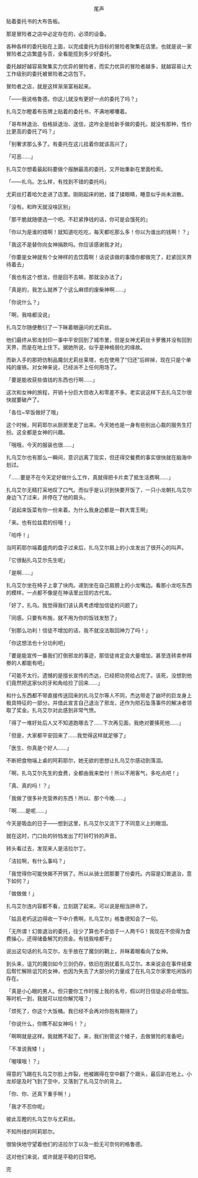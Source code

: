 <p align="center">尾声</p>

贴着委托书的大布告板。

那是冒险者之店中必定存在的，必须的设备。

各种各样的委托贴在上面，以完成委托为目标的冒险者聚集在店里。也就是说一家冒险者之店繁盛与否，全看能揽到多少好委托。

委托越好越容易聚集实力优异的冒险者，而实力优异的冒险者越多，就越容易让大工作级别的委托被冒险者之店包下。

冒险者之店，就是这样渐渐富裕起来。

「——我说格鲁德。你这儿就没有更好一点的委托了吗？」

扎乌艾尔瞪着布告牌上贴着的委托书，不满地嘟囔着。

「哥布林退治、伯格妖退治、送信，这咋全是给新手做的委托。就没有那种，性价比更高的委托了吗？」

「别奢求那么多了。有委托在这儿挂着你就该高兴了」

「可恶……」

扎乌艾尔想着最起码要做个报酬最高的委托，又开始重新在里面检索。

「——扎乌。怎么样，有找到不错的委托吗」

尤莉丝打着哈欠走进了店里。刚刚起床的她，揉了揉眼睛，睡意似乎尚未消散。

「没有。和昨天就没啥区别」

「那干脆就随便选一个吧。不赶紧挣钱的话，你可是会饿死的」

「你以为是谁的错啊！就知道吃吃吃，每天都吃那么多！你以为谁出的钱啊！？」

「我这不是替你向女神捐款吗。你应该感谢我才对」

「你要是女神就有个女神样的去饮霞啊！话说该做的事情你都做完了，赶紧回天界待着去」

「我也有这个想法，但是回不去嘛，那就没办法了」

「真是的，我怎么就养了个这么麻烦的废柴神啊……」

「你说什么？」

「啊，我啥都没说」

扎乌艾尔随便敷衍了一下眯着眼逼问的尤莉丝。

他们最终从邪龙封印一事中平安回到了城市里，但是女神尤莉丝卡萝雅并没有回到天界，而是在地上住下。据她所说，似乎是神格弱化的缘故。

而新入手的那把仿制品魔剑尤莉丝莱塔，也在使用了“归还”后碎掉，现在只是个单纯的废铁。对女神来说，已经派不上任何用场了。

「要是能收获些值钱的东西也行啊……」

这次和女神的旅程，开销十分巨大但收入和零差不多。老实说这样下去扎乌艾尔很快就要破产了。

「各位~早饭做好了哦」

这个时候，阿莉耶尔从厨房里走了出来。今天她也是一身有些别出心裁的服务生打扮。这全都是女神的兴趣。

「哦哦，今天的服装也很……」

扎乌艾尔也有那么一瞬间，意识远离了现实，但还得交餐费的事实很快就在脑海中划过。

「……要是不在今天定好做什么工作，真就得把卡片卖了抵生活费啊……」

扎乌艾尔无精打采地叹了口气。而似乎是认识到快要开饭了，一只小龙朝扎乌艾尔身边飞了过来，并停在了他的肩头。

「说起来饭菜有你一份来着。为什么我身边都是一群大胃王啊」

「来。也有拉兹君的份哦！」

「哈呼！」

当阿莉耶尔端着盛肉的盘子过来后，扎乌艾尔肩上的小龙发出了很开心的叫声。

「它很黏扎乌艾尔先生呢」

「是啊……」

扎乌艾尔坐在椅子上拿了块肉。递到坐在自己肩膀上的小龙嘴边。看那小龙吃东西的模样，一点都不像是在神话里出现的古代龙。

「好了，扎乌。我觉得我们该认真考虑增加信徒的问题了」

「同感。只要有布施，就不用为你的饭钱发愁了」

「别那么功利！信徒不增加的话，我不就没法取回神力了吗！」

「你这想法也十分功利吧」

「要是能宣传一番我们打倒邪龙的事迹，那信徒肯定会大量增加，甚至连转卖参拜劵的人都能有吧」

「可能不太行。遗憾的是擅长宣传的杰达，已经把功劳给占完了。该死，没想到他们竟然把这家伙的牙和角给捡了回来……」

和什么东西都不带直接传送回来的扎乌艾尔等人不同，杰达带走了崩坏的巨龙身上极具特征的一部分。并借此宣言自己退治了邪龙，还作为陨石坠落事件的解决者领取了奖金。扎乌艾尔对此感到非常气愤。

「得了一堆好处后人又不知道跑哪去了……下次再见面，我绝对要揍死他……」

「但是，大家都平安回来了……我觉得这样就足够了」

「医生、你真是个好人……」

不断把食物端上桌的阿莉耶尔，她无欲的思想让扎乌艾尔感动到落泪。

「啊，扎乌艾尔先生的食费，全都由我来垫付！所以不用客气，多吃点吧！」

「真、真的吗！？」

「我做了很多补充营养的东西！所以、那个今晚……」

「啊……是呢……」

今天是吸血的日子——想到这里，扎乌艾尔又流下了不同意义上的眼泪。

就在这时，门口处的铃铛发出了叮铃叮铃的声音。

转头看过去，发现来人是洁拉尔丁。

「洁拉啊，有什么事吗？」

「我觉得你可能快揭不开锅了。所以从骑士团那要了份委托。内容是幻兽退治，意下如何？」

「做做做！」

扎乌艾尔连内容都不看，立刻跳了起来。可以说是相当拼命了。

「姑且老朽这边得收一下中介费啊，扎乌艾尔」格鲁德知会了一句。

「无所谓！幻兽退治的委托，往少了算也不会低于一人两千G！我现在不但得为食费操心，还得储备解咒的资金。有钱我啥都干」

说出这句话的扎乌艾尔，左手放在了魔剑的鞘上，并眯着眼看向了女神。

到头来，诅咒的魔剑如今三剑仍存，依旧在困扰着扎乌艾尔。本来说会在事件结束后帮忙解除诅咒的女神，也因为失去了大部分的力量成了在扎乌艾尔家里吃闲饭的存在。

「真是小心眼的男人。但只要你工作时报上我的名号，假以时日信徒必将会增加。等时机一到，我就可以给你解咒哦？」

「烦死了，你这个大饭桶。我已经不会再对你抱有期待了」

「你说什么，你瞧不起女神吗！？」

「啊啊就是这样。我就瞧不起了。来，我们别管这个矮子，去做冒险的准备吧」

「不准说我矮！」

「喔噗哦！？」

得意的飞踢在扎乌艾尔脸上炸裂，他被踢得在空中翻了个跟头，最后趴在地上。小龙却是及时飞到了空中，又落到了扎乌艾尔的背上。

「你、你、还真下重手啊！」

「我才不忍你呢」

彼此互瞪的扎乌艾尔与尤莉丝。

不知所措的阿莉耶尔。

很愉快地守望着他们的洁拉尔丁以及一脸无可奈何的格鲁德。

这对他们来说，或许就是平稳的日常吧。

完

